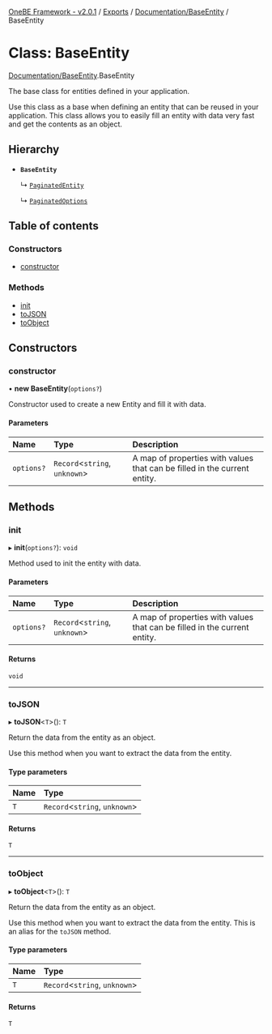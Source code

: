 [OneBE Framework - v2.0.1](../README.md) / [Exports](../modules.md) / [Documentation/BaseEntity](../modules/Documentation_BaseEntity.md) / BaseEntity

# Class: BaseEntity

[Documentation/BaseEntity](../modules/Documentation_BaseEntity.md).BaseEntity

The base class for entities defined in your application.

Use this class as a base when defining an entity that can be reused
in your application. This class allows you to easily fill an entity
with data very fast and get the contents as an object.

## Hierarchy

- **`BaseEntity`**

  ↳ [`PaginatedEntity`](Services_PaginationDefinition.PaginatedEntity.md)

  ↳ [`PaginatedOptions`](Services_PaginationDefinition.PaginatedOptions.md)

## Table of contents

### Constructors

- [constructor](Documentation_BaseEntity.BaseEntity.md#constructor)

### Methods

- [init](Documentation_BaseEntity.BaseEntity.md#init)
- [toJSON](Documentation_BaseEntity.BaseEntity.md#tojson)
- [toObject](Documentation_BaseEntity.BaseEntity.md#toobject)

## Constructors

### constructor

• **new BaseEntity**(`options?`)

Constructor used to create a new Entity and fill it with data.

#### Parameters

| Name | Type | Description |
| :------ | :------ | :------ |
| `options?` | `Record`<`string`, `unknown`\> | A map of properties with values that can be filled in the current entity. |

## Methods

### init

▸ **init**(`options?`): `void`

Method used to init the entity with data.

#### Parameters

| Name | Type | Description |
| :------ | :------ | :------ |
| `options?` | `Record`<`string`, `unknown`\> | A map of properties with values that can be filled in the current entity. |

#### Returns

`void`

___

### toJSON

▸ **toJSON**<`T`\>(): `T`

Return the data from the entity as an object.

Use this method when you want to extract the data from the entity.

#### Type parameters

| Name | Type |
| :------ | :------ |
| `T` | `Record`<`string`, `unknown`\> |

#### Returns

`T`

___

### toObject

▸ **toObject**<`T`\>(): `T`

Return the data from the entity as an object.

Use this method when you want to extract the data from the entity.
This is an alias for the `toJSON` method.

#### Type parameters

| Name | Type |
| :------ | :------ |
| `T` | `Record`<`string`, `unknown`\> |

#### Returns

`T`
